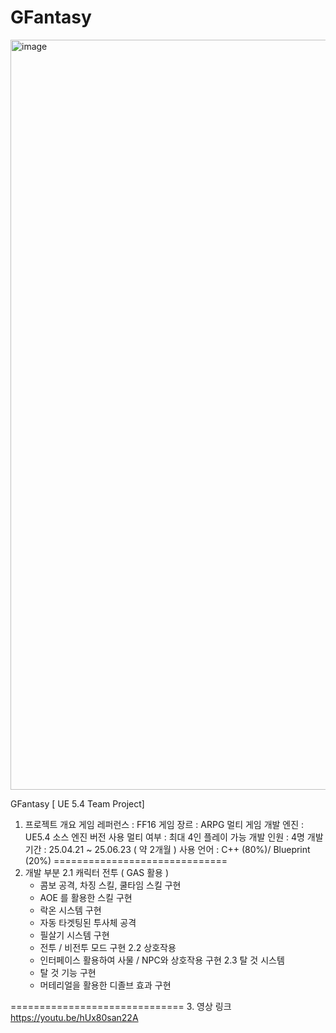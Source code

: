 # GFantasy
<img width="1920" height="1200" alt="image" src="https://github.com/user-attachments/assets/1bf725a9-e0a1-4320-80ed-97d01259218e" />

GFantasy [ UE 5.4 Team Project]

1. 프로젝트 개요
게임 레퍼런스 : FF16
게임 장르 : ARPG 멀티 게임
개발 엔진 : UE5.4 소스 엔진 버전 사용
멀티 여부 : 최대 4인 플레이 가능
개발 인원 : 4명
개발 기간 : 25.04.21 ~ 25.06.23 ( 약 2개월 )
사용 언어 : C++ (80%)/ Blueprint (20%)
==============================
2. 개발 부분
2.1 캐릭터 전투 ( GAS 활용 )
   - 콤보 공격, 차징 스킬, 쿨타임 스킬 구현
   - AOE 를 활용한 스킬 구현
   - 락온 시스템 구현
   - 자동 타겟팅된 투사체 공격
   - 필살기 시스템 구현
   - 전투 / 비전투 모드 구현
2.2 상호작용
   - 인터페이스 활용하여 사물 / NPC와 상호작용 구현
2.3 탈 것 시스템
   - 탈 것 기능 구현
   - 머테리얼을 활용한 디졸브 효과 구현

==============================
3. 영상 링크 
https://youtu.be/hUx80san22A
